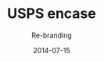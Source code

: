 ---
title: USPS encase
subtitle: Re-branding
layout: default
modal-id: 7
date: 2014-07-15
img: Hero_1.jpg
thumbnail: 7_USPS thumbnail.jpg
alt: Better package design for letter carriers
project-date: April 2014
category: Product Design
description: Lorem ipsum dolor sit amet, usu cu alterum nominavi lobortis. At duo novum diceret. Tantas apeirian vix et, usu sanctus postulant inciderint ut, populo diceret necessitatibus in vim. Cu eum dicam feugiat noluisse.

---